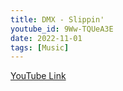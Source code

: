 ```yaml
---
title: DMX - Slippin'
youtube_id: 9Ww-TQUeA3E
date: 2022-11-01
tags: [Music]
---
```



[YouTube Link](https://www.youtube.com/watch?v=9Ww-TQUeA3E)
